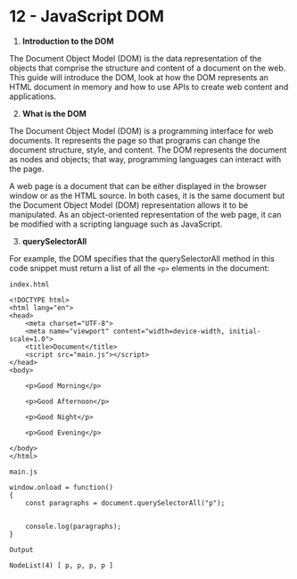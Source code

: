 # 12 - JavaScript DOM

1. **Introduction to the DOM**

The Document Object Model (DOM) is the data representation of the objects that comprise the structure and content of a document on the web. This guide will introduce the DOM, look at how the DOM represents an HTML document in memory and how to use APIs to create web content and applications. 

2. **What is the DOM**

The Document Object Model (DOM) is a programming interface for web documents. It represents the page so that programs can change the document structure, style, and content. The DOM represents the document as nodes and objects; that way, programming languages can interact with the page. 

A web page is a document that can be either displayed in the browser window or as the HTML source. In both cases, it is the same document but the Document Object Model (DOM) representation allows it to be manipulated. As an object-oriented representation of the web page, it can be modified with a scripting language such as JavaScript.

3. **querySelectorAll**

For example, the DOM specifies that the querySelectorAll method in this code snippet must return a list of all the `<p>` elements in the document:


`index.html`

```
<!DOCTYPE html>
<html lang="en">
<head>
    <meta charset="UTF-8">
    <meta name="viewport" content="width=device-width, initial-scale=1.0">
    <title>Document</title>
    <script src="main.js"></script>
</head>
<body>

    <p>Good Morning</p>

    <p>Good Afternoon</p>

    <p>Good Night</p>

    <p>Good Evening</p>

</body>
</html>
```


`main.js`

```
window.onload = function()
{
    const paragraphs = document.querySelectorAll("p");
    

    console.log(paragraphs);
}
```

```
Output

NodeList(4) [ p, p, p, p ]
```